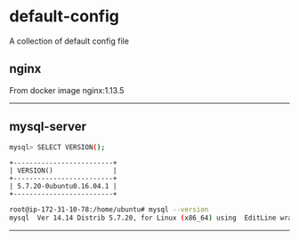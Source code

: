 # default-config
A collection of default config file


## nginx

From docker image nginx:1.13.5

---

## mysql-server


```bash
mysql> SELECT VERSION();
```

```mysql
+-------------------------+
| VERSION()               |
+-------------------------+
| 5.7.20-0ubuntu0.16.04.1 |
+-------------------------+
```

```bash
root@ip-172-31-10-78:/home/ubuntu# mysql --version
mysql  Ver 14.14 Distrib 5.7.20, for Linux (x86_64) using  EditLine wrapper
```
---

